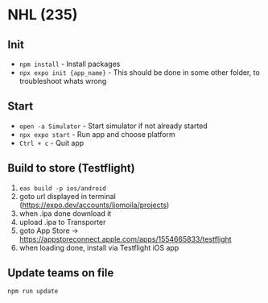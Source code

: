 # NHL (235)

## Init

- `npm install` - Install packages
- `npx expo init {app_name}` - This should be done in some other folder, to troubleshoot whats wrong

## Start

- `open -a Simulator` - Start simulator if not already started
- `npx expo start` - Run app and choose platform
- `Ctrl + c` - Quit app

## Build to store (Testflight)

1. `eas build -p ios/android`
2. goto url displayed in terminal (https://expo.dev/accounts/ljomoila/projects)
3. when .ipa done download it
4. upload .ipa to Transporter
5. goto App Store -> https://appstoreconnect.apple.com/apps/1554665833/testflight
6. when loading done, install via Testflight iOS app

## Update teams on file

`npm run update`
